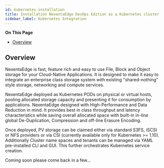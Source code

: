 ```yaml
---
id: kubernetes-installation
title: Installation NexentaEdge DevOps Edition as a Kubernetes cluster
sidebar_label: Kubernetes Integration
---
```


**On This Page**

- [Overview](#overview)

## Overview

NexentaEdge is fast, feature rich and easy to use File, Block and Object storage for your Cloud-Native Applications. It is designed to make it easy to integrate an enterprise class storage system with existing "shared-nothing" style storage, networking and compute services.

NexentaEdge deployed as Kubernetes PODs on physical or virtual hosts, pooling allocated storage capacity and presenting it for consumption by applications. NexentaEdge designed with High-Performance and Data Reduction in mind. It provides best in class throughput and latency characteristics while saving overall allocated space with built-in in-line global De-Duplication, Compression and off-line Erasure Encoding.

Once deployed, PV storage can be claimed either via standard S3FS, iSCSI or NFS providers or via CSI (currently available only for Kubernetes >= 1.10). Additionally Cluster name spaces and tenants can be managed via YAML pre-installed CLI and GUI. This further orchestrates Kubernetes service creation.

Coming soon please come back in a few...
